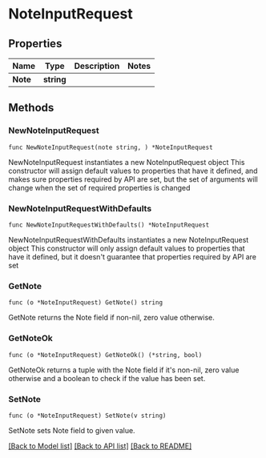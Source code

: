 # NoteInputRequest

## Properties

Name | Type | Description | Notes
------------ | ------------- | ------------- | -------------
**Note** | **string** |  | 

## Methods

### NewNoteInputRequest

`func NewNoteInputRequest(note string, ) *NoteInputRequest`

NewNoteInputRequest instantiates a new NoteInputRequest object
This constructor will assign default values to properties that have it defined,
and makes sure properties required by API are set, but the set of arguments
will change when the set of required properties is changed

### NewNoteInputRequestWithDefaults

`func NewNoteInputRequestWithDefaults() *NoteInputRequest`

NewNoteInputRequestWithDefaults instantiates a new NoteInputRequest object
This constructor will only assign default values to properties that have it defined,
but it doesn't guarantee that properties required by API are set

### GetNote

`func (o *NoteInputRequest) GetNote() string`

GetNote returns the Note field if non-nil, zero value otherwise.

### GetNoteOk

`func (o *NoteInputRequest) GetNoteOk() (*string, bool)`

GetNoteOk returns a tuple with the Note field if it's non-nil, zero value otherwise
and a boolean to check if the value has been set.

### SetNote

`func (o *NoteInputRequest) SetNote(v string)`

SetNote sets Note field to given value.



[[Back to Model list]](../README.md#documentation-for-models) [[Back to API list]](../README.md#documentation-for-api-endpoints) [[Back to README]](../README.md)


